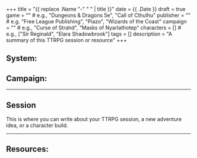 +++
title = "{{ replace .Name "-" " " | title }}"
date = {{ .Date }}
draft = true
game = "" # e.g., "Dungeons & Dragons 5e", "Call of Cthulhu"
publisher = "" # e.g. "Free League Publishing", "Piazo", "Wizards of the Coast"
campaign = "" # e.g., "Curse of Strahd", "Masks of Nyarlathotep"
characters = [] # e.g., ["Sir Reginald", "Elara Shadowbrook"]
tags = []
description = "A summary of this TTRPG session or resource"
+++

## System:

## Campaign:

---

## Session

This is where you can write about your TTRPG session, a new adventure idea, or a character build.

---

## Resources:
